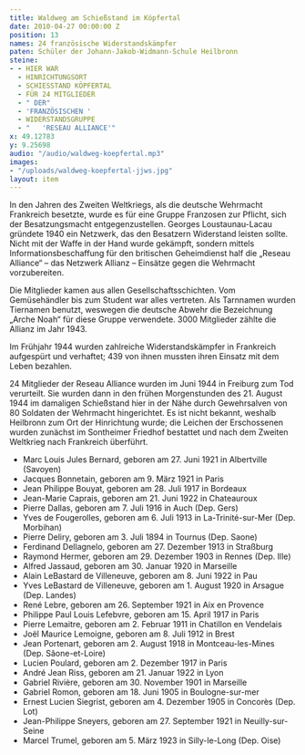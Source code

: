 ```yaml
---
title: Waldweg am Schießstand im Köpfertal
date: 2010-04-27 00:00:00 Z
position: 13
names: 24 französische Widerstandskämpfer
paten: Schüler der Johann-Jakob-Widmann-Schule Heilbronn
steine:
- - HIER WAR
  - HINRICHTUNGSORT
  - SCHIESSTAND KÖPFERTAL
  - FÜR 24 MITGLIEDER
  - " DER"
  - 'FRANZÖSISCHEN '
  - WIDERSTANDSGRUPPE
  - "   'RESEAU ALLIANCE'"
x: 49.12783
y: 9.25698
audio: "/audio/waldweg-koepfertal.mp3"
images:
- "/uploads/waldweg-koepfertal-jjws.jpg"
layout: item
---
```


In den Jahren des Zweiten Weltkriegs, als die deutsche Wehrmacht Frankreich besetzte, wurde es für eine Gruppe Franzosen zur Pflicht, sich der Besatzungsmacht entgegenzustellen. Georges Loustaunau-Lacau gründete 1940 ein Netzwerk, das den Besatzern Widerstand leisten sollte. Nicht mit der Waffe in der Hand wurde gekämpft, sondern mittels Informationsbeschaffung für den britischen Geheimdienst half die „Reseau Alliance“ – das Netzwerk Allianz – Einsätze gegen die Wehrmacht vorzubereiten.

Die Mitglieder kamen aus allen Gesellschaftsschichten. Vom Gemüsehändler bis zum Student war alles vertreten. Als Tarnnamen wurden Tiernamen benutzt, weswegen die deutsche Abwehr die Bezeichnung „Arche Noah“ für diese Gruppe verwendete. 3000 Mitglieder zählte die Allianz im Jahr 1943.

Im Frühjahr 1944 wurden zahlreiche Widerstandskämpfer in Frankreich aufgespürt und verhaftet; 439 von ihnen mussten ihren Einsatz mit dem Leben bezahlen.

24 Mitglieder der Reseau Alliance wurden im Juni 1944 in Freiburg zum Tod verurteilt. Sie wurden dann in den frühen Morgenstunden des 21. August 1944 im damaligen Schießstand hier in der Nähe durch Gewehrsalven von 80 Soldaten der Wehrmacht hingerichtet. Es ist nicht bekannt, weshalb Heilbronn zum Ort der Hinrichtung wurde; die Leichen der Erschossenen wurden zunächst im Sontheimer Friedhof bestattet und nach dem Zweiten Weltkrieg nach Frankreich überführt.


- Marc Louis Jules Bernard, geboren am 27. Juni 1921 in Albertville (Savoyen)  
- Jacques Bonnetain, geboren am 9. März 1921 in Paris  
- Jean Philippe Bouyat, geboren am 28. Juli 1917 in Bordeaux  
- Jean-Marie Caprais, geboren am 21. Juni 1922 in Chateauroux  
- Pierre Dallas, geboren am 7. Juli 1916 in Auch (Dep. Gers)  
- Yves de Fougerolles, geboren am 6. Juli 1913 in La-Trinité-sur-Mer (Dep. Morbihan)  
- Pierre Deliry, geboren am 3. Juli 1894 in Tournus (Dep. Saone)  
- Ferdinand Dellagnelo, geboren am 27. Dezember 1913 in Straßburg  
- Raymond Hermer, geboren am 29. Dezember 1903 in Rennes (Dep. Ille)  
- Alfred Jassaud, geboren am 30. Januar 1920 in Marseille  
- Alain LeBastard de Villeneuve, geboren am 8. Juni 1922 in Pau  
- Yves LeBastard de Villeneuve, geboren am 1. August 1920 in Arsague (Dep. Landes)  
- René Lebre, geboren am 26. September 1921 in Aix en Provence  
- Philippe Paul Louis Lefebvre, geboren am 15. April 1917 in Paris  
- Pierre Lemaitre, geboren am 2. Februar 1911 in Chatillon en Vendelais  
- Joël Maurice Lemoigne, geboren am 8. Juli 1912 in Brest  
- Jean Portenart, geboren am 2. August 1918 in Montceau-les-Mines (Dep. Sâone-et-Loire)  
- Lucien Poulard, geboren am 2. Dezember 1917 in Paris  
- André Jean Riss, geboren am 21. Januar 1922 in Lyon  
- Gabriel Rivière, geboren am 30. November 1901 in Marseille  
- Gabriel Romon, geboren am 18. Juni 1905 in Boulogne-sur-mer  
- Ernest Lucien Siegrist, geboren am 4. Dezember 1905 in Concorès (Dep. Lot)  
- Jean-Philippe Sneyers, geboren am 27. September 1921 in Neuilly-sur-Seine  
- Marcel Trumel, geboren am 5. März 1923 in Silly-le-Long (Dep. Oise)  